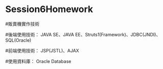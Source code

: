 # Session6Homework

#販賣機實作技術

#後端使用技術： JAVA SE、JAVA EE、Struts1(Framework)、JDBC(JNDI)、SQL(Oracle)

#前端使用技術： JSP(JSTL)、AJAX

#使用資料庫： Oracle Database